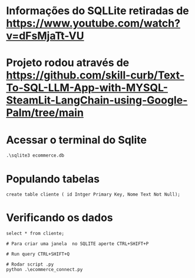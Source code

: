 # Informações do SQLLite retiradas de https://www.youtube.com/watch?v=dFsMjaTt-VU
# Projeto rodou através de https://github.com/skill-curb/Text-To-SQL-LLM-App-with-MYSQL-SteamLit-LangChain-using-Google-Palm/tree/main

# Acessar o terminal do Sqlite

```hash
.\sqlite3 ecommerce.db
```

# Populando tabelas
```hash
create table cliente ( id Intger Primary Key, Nome Text Not Null);
```

# Verificando os dados
```
select * from cliente;

# Para criar uma janela  no SQLITE aperte CTRL+SHIFT+P

# Run query CTRL+SHIFT+Q

# Rodar script .py
python .\ecommerce_connect.py